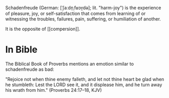 Schadenfreude (German: [ˈʃaːdn̩ˌfʁɔʏ̯də]; lit. "harm-joy") is the experience of pleasure, joy, or self-satisfaction that comes from learning of or witnessing the troubles, failures, pain, suffering, or humiliation of another.

It is the opposite of [[compersion]].
# In Bible
The Biblical Book of Proverbs mentions an emotion similar to schadenfreude as bad:

"Rejoice not when thine enemy falleth, and let not thine heart be glad when he stumbleth: Lest the LORD see it, and it displease him, and he turn away his wrath from him." (Proverbs 24:17–18, KJV)